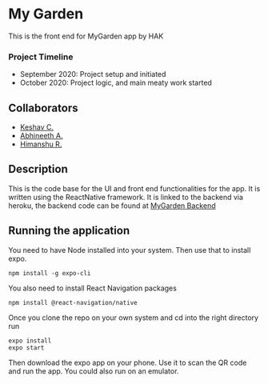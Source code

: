 # My Garden
This is the front end for MyGarden app by HAK

### Project Timeline
* September 2020: Project setup and initiated
* October 2020: Project logic, and main meaty work started

## Collaborators
* [Keshav C.](https://github.com/KeshavC217)
* [Abhineeth A.](https://github.com/aadiraju)
* [Himanshu R.](https://github.com/HimanshuRanka)

## Description
This is the code base for the UI and front end functionalities
for the app. It is written using the ReactNative framework.
It is linked to the backend via heroku, the backend code can
be found at [MyGarden Backend](https://github.com/KeshavC217/my-garden.git)

## Running the application
You need to have Node installed into your system. Then use that to install expo.
```shell script
npm install -g expo-cli  
``` 
You also need to install React Navigation packages
```shell script
npm install @react-navigation/native
```
Once you clone the repo on your own system and cd into the right directory run
```shell script
expo install  
expo start
```
Then download the expo app on your phone. Use it to scan the 
QR code and run the app.
You could also run on an emulator.


